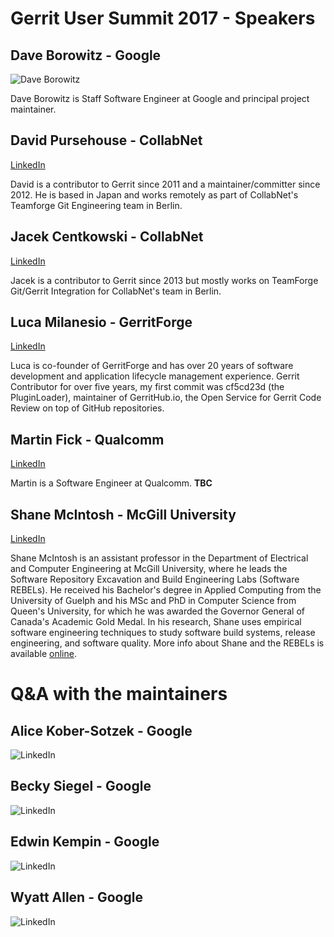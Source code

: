 # Gerrit User Summit 2017 - Speakers

## Dave Borowitz - Google

![Dave Borowitz](https://www.linkedin.com/in/dborowitz/)

Dave Borowitz is Staff Software Engineer at Google and principal
project maintainer.

## David Pursehouse - CollabNet

[LinkedIn](https://www.linkedin.com/in/davidpursehouse/)

David is a contributor to Gerrit since 2011 and a maintainer/committer
since 2012. He is based in Japan and works remotely as part of
CollabNet's Teamforge Git Engineering team in Berlin.

## Jacek Centkowski - CollabNet

[LinkedIn](https://www.linkedin.com/in/jcentkowski/)

Jacek is a contributor to Gerrit since 2013 but mostly works on
TeamForge Git/Gerrit Integration for CollabNet's team in Berlin.

## Luca Milanesio - GerritForge

[LinkedIn](https://www.linkedin.com/in/lucamilanesio/)

Luca is co-founder of GerritForge and has over 20 years of software development
and application lifecycle management experience. 
Gerrit Contributor for over five years, my first commit
was cf5cd23d (the PluginLoader), maintainer of
GerritHub.io, the Open Service for Gerrit Code Review
on top of GitHub repositories.

## Martin Fick - Qualcomm

[LinkedIn](https://www.linkedin.com/in/martin-fick-8637611/)

Martin is a Software Engineer at Qualcomm.
__TBC__

## Shane McIntosh - McGill University

[LinkedIn](https://www.linkedin.com/in/shane-mcintosh-94a6971b/)

Shane McIntosh is an assistant professor in the Department of Electrical and
Computer Engineering at McGill University, where he leads the Software
Repository Excavation and Build Engineering Labs (Software REBELs). He received
his Bachelor's degree in Applied Computing from the University of Guelph and
his MSc and PhD in Computer Science from Queen's University, for which he was
awarded the Governor General of Canada's Academic Gold Medal. In his research,
Shane uses empirical software engineering techniques to study software build
systems, release engineering, and software quality. More info about Shane and
the REBELs is available [online](http://rebels.ece.mcgill.ca/).

# Q&A with the maintainers

## Alice Kober-Sotzek - Google

![LinkedIn](https://www.linkedin.com/in/alice-kober-sotzek-23024133/)

## Becky Siegel - Google

![LinkedIn]()

## Edwin Kempin - Google

![LinkedIn](https://www.linkedin.com/in/edwin-kempin-215234b4/)

## Wyatt Allen - Google

![LinkedIn](https://www.linkedin.com/in/wyatt-allen-02547922/)
